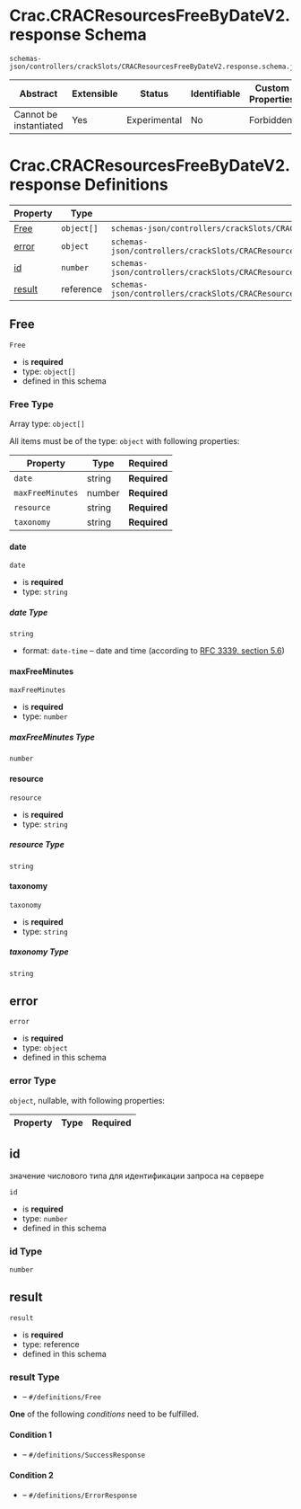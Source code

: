 # Crac.CRACResourcesFreeByDateV2.response Schema

```
schemas-json/controllers/crackSlots/CRACResourcesFreeByDateV2.response.schema.json
```

| Abstract               | Extensible | Status       | Identifiable | Custom Properties | Additional Properties | Defined In                                                                                                             |
| ---------------------- | ---------- | ------------ | ------------ | ----------------- | --------------------- | ---------------------------------------------------------------------------------------------------------------------- |
| Cannot be instantiated | Yes        | Experimental | No           | Forbidden         | Permitted             | [controllers/cracSlots/CRACResourcesFreeByDateV2.response.schema.json](CRACResourcesFreeByDateV2.response.schema.json) |

# Crac.CRACResourcesFreeByDateV2.response Definitions

| Property          | Type       | Group                                                                                                             |
| ----------------- | ---------- | ----------------------------------------------------------------------------------------------------------------- |
| [Free](#free)     | `object[]` | `schemas-json/controllers/crackSlots/CRACResourcesFreeByDateV2.response.schema.json#/definitions/Free`            |
| [error](#error)   | `object`   | `schemas-json/controllers/crackSlots/CRACResourcesFreeByDateV2.response.schema.json#/definitions/SuccessResponse` |
| [id](#id)         | `number`   | `schemas-json/controllers/crackSlots/CRACResourcesFreeByDateV2.response.schema.json#/definitions/SuccessResponse` |
| [result](#result) | reference  | `schemas-json/controllers/crackSlots/CRACResourcesFreeByDateV2.response.schema.json#/definitions/SuccessResponse` |

## Free

`Free`

- is **required**
- type: `object[]`
- defined in this schema

### Free Type

Array type: `object[]`

All items must be of the type: `object` with following properties:

| Property         | Type   | Required     |
| ---------------- | ------ | ------------ |
| `date`           | string | **Required** |
| `maxFreeMinutes` | number | **Required** |
| `resource`       | string | **Required** |
| `taxonomy`       | string | **Required** |

#### date

`date`

- is **required**
- type: `string`

##### date Type

`string`

- format: `date-time` – date and time (according to [RFC 3339, section 5.6](http://tools.ietf.org/html/rfc3339))

#### maxFreeMinutes

`maxFreeMinutes`

- is **required**
- type: `number`

##### maxFreeMinutes Type

`number`

#### resource

`resource`

- is **required**
- type: `string`

##### resource Type

`string`

#### taxonomy

`taxonomy`

- is **required**
- type: `string`

##### taxonomy Type

`string`

## error

`error`

- is **required**
- type: `object`
- defined in this schema

### error Type

`object`, nullable, with following properties:

| Property | Type | Required |
| -------- | ---- | -------- |


## id

значение числового типа для идентификации запроса на сервере

`id`

- is **required**
- type: `number`
- defined in this schema

### id Type

`number`

## result

`result`

- is **required**
- type: reference
- defined in this schema

### result Type

- []() – `#/definitions/Free`

**One** of the following _conditions_ need to be fulfilled.

#### Condition 1

- []() – `#/definitions/SuccessResponse`

#### Condition 2

- []() – `#/definitions/ErrorResponse`

